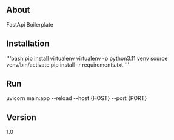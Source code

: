 ## About
FastApi Boilerplate

## Installation
'''bash
pip install virtualenv
virtualenv -p python3.11 venv
source venv/bin/activate
pip install -r requirements.txt
'''

## Run
uvicorn main:app --reload --host {HOST} --port {PORT}

## Version
1.0